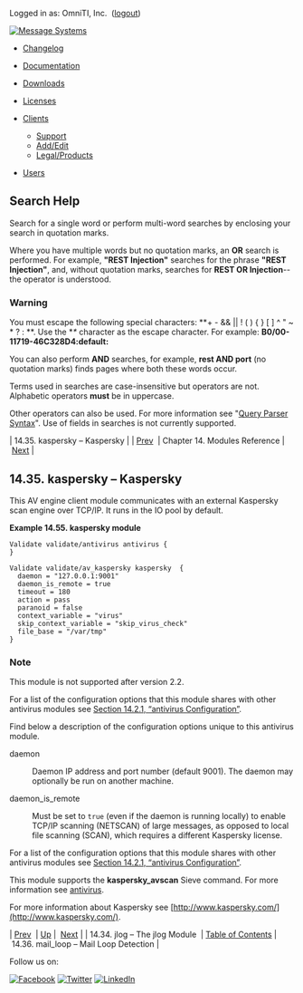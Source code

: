 Logged in as: OmniTI, Inc.  ([logout](https://support.messagesystems.com/logout.php))

[![Message Systems](https://support.messagesystems.com/images/ms-white205.png)](https://support.messagesystems.com/start.php) 

*   [Changelog](https://support.messagesystems.com/start.php?show=changelog)
*   [Documentation](https://support.messagesystems.com/docs/)
*   [Downloads](https://support.messagesystems.com/start.php)

*   [Licenses](https://support.messagesystems.com/license_summary.php)
*   <a href="">Clients</a>
    *   [Support](https://support.messagesystems.com/cs.php)
    *   [Add/Edit](https://support.messagesystems.com/edit_client.php)
    *   [Legal/Products](https://support.messagesystems.com/edit_products.php)
*   [Users](https://support.messagesystems.com/edit_customer.php)

## Search Help

Search for a single word or perform multi-word searches by enclosing your search in quotation marks.

Where you have multiple words but no quotation marks, an **OR** search is performed. For example, **"REST Injection"** searches for the phrase **"REST Injection"**, and, without quotation marks, searches for **REST OR Injection**--the operator is understood.

### Warning

You must escape the following special characters: **+ - && || ! ( ) { } [ ] ^ " ~ * ? : \**. Use the **\** character as the escape character. For example: **B0/00-11719-46C328D4\:default\:**

You can also perform **AND** searches, for example, **rest AND port** (no quotation marks) finds pages where both these words occur.

Terms used in searches are case-insensitive but operators are not. Alphabetic operators **must** be in uppercase.

Other operators can also be used. For more information see "[Query Parser Syntax](https://lucene.apache.org/core/old_versioned_docs/versions/3_0_0/queryparsersyntax.html)". Use of fields in searches is not currently supported.

| 14.35. kaspersky – Kaspersky |
| [Prev](modules.jlog.php)  | Chapter 14. Modules Reference |  [Next](modules.mail_loop.php) |

## 14.35. kaspersky – Kaspersky

<a class="indexterm" name="idp12305248"></a>

This AV engine client module communicates with an external Kaspersky scan engine over TCP/IP. It runs in the IO pool by default.

<a name="example.kaspersky"></a>

**Example 14.55. kaspersky module**

```
Validate validate/antivirus antivirus {
}

Validate validate/av_kaspersky kaspersky  {
  daemon = "127.0.0.1:9001"
  daemon_is_remote = true
  timeout = 180
  action = pass
  paranoid = false
  context_variable = "virus"
  skip_context_variable = "skip_virus_check"
  file_base = "/var/tmp"
}
```

### Note

This module is not supported after version 2.2.

For a list of the configuration options that this module shares with other antivirus modules see [Section 14.2.1, “antivirus Configuration”](modules.antivirus.php#modules.antivirus.configuration "14.2.1. antivirus Configuration").

Find below a description of the configuration options unique to this antivirus module.

<dl class="variablelist">

<dt>daemon</dt>

<dd>

Daemon IP address and port number (default 9001). The daemon may optionally be run on another machine.

</dd>

<dt>daemon_is_remote</dt>

<dd>

Must be set to `true` (even if the daemon is running locally) to enable TCP/IP scanning (NETSCAN) of large messages, as opposed to local file scanning (SCAN), which requires a different Kaspersky license.

</dd>

</dl>

For a list of the configuration options that this module shares with other antivirus modules see [Section 14.2.1, “antivirus Configuration”](modules.antivirus.php#modules.antivirus.configuration "14.2.1. antivirus Configuration").

This module supports the **kaspersky_avscan** Sieve command. For more information see [antivirus](sieve.ref.antivirus.php "antivirus").

For more information about Kaspersky see [http://www.kaspersky.com/](http://www.kaspersky.com/).

| [Prev](modules.jlog.php)  | [Up](modules.php) |  [Next](modules.mail_loop.php) |
| 14.34. jlog – The jlog Module  | [Table of Contents](index.php) |  14.36. mail_loop – Mail Loop Detection |

Follow us on:

[![Facebook](https://support.messagesystems.com/images/icon-facebook.png)](http://www.facebook.com/messagesystems) [![Twitter](https://support.messagesystems.com/images/icon-twitter.png)](http://twitter.com/#!/MessageSystems) [![LinkedIn](https://support.messagesystems.com/images/icon-linkedin.png)](http://www.linkedin.com/company/message-systems)